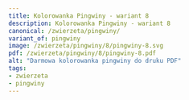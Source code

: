 ```yaml
---
title: Kolorowanka Pingwiny - wariant 8
description: Kolorowanka Pingwiny - wariant 8
canonical: /zwierzeta/pingwiny/
variant_of: pingwiny
image: /zwierzeta/pingwiny/8/pingwiny-8.svg
pdf: /zwierzeta/pingwiny/8/pingwiny-8.pdf
alt: "Darmowa kolorowanka pingwiny do druku PDF"
tags:
- zwierzeta
- pingwiny
---
```


